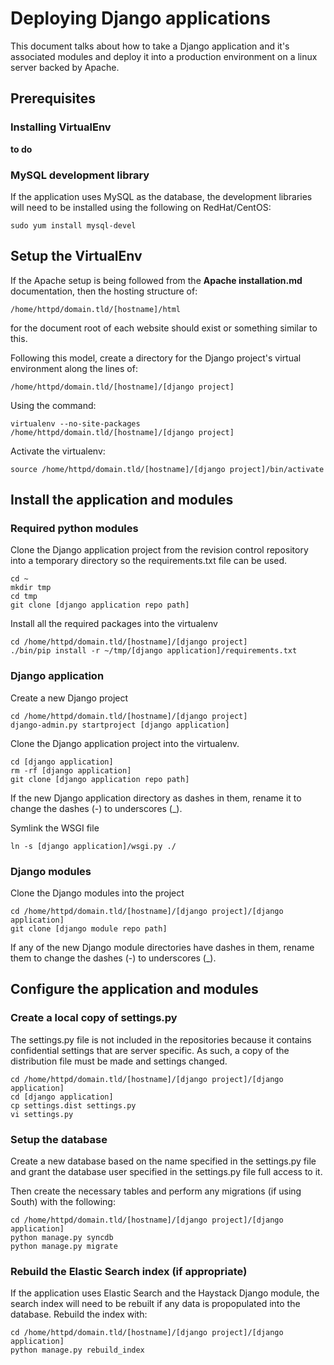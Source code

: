 # Deploying Django applications

This document talks about how to take a Django application and it's associated
modules and deploy it into a production environment on a linux server backed
by Apache.


## Prerequisites

### Installing VirtualEnv

**to do**


### MySQL development library

If the application uses MySQL as the database, the development libraries will
need to be installed using the following on RedHat/CentOS:

    sudo yum install mysql-devel


## Setup the VirtualEnv

If the Apache setup is being followed from the **Apache installation.md**
documentation, then the hosting structure of:

    /home/httpd/domain.tld/[hostname]/html

for the document root of each website should exist or something similar to this.

Following this model, create a directory for the Django project's virtual
environment along the lines of:

    /home/httpd/domain.tld/[hostname]/[django project]

Using the command:

    virtualenv --no-site-packages /home/httpd/domain.tld/[hostname]/[django project]

Activate the virtualenv:

    source /home/httpd/domain.tld/[hostname]/[django project]/bin/activate


## Install the application and modules

### Required python modules

Clone the Django application project from the revision control repository into
a temporary directory so the requirements.txt file can be used.

    cd ~
    mkdir tmp
    cd tmp
    git clone [django application repo path]

Install all the required packages into the virtualenv

    cd /home/httpd/domain.tld/[hostname]/[django project]
    ./bin/pip install -r ~/tmp/[django application]/requirements.txt


### Django application

Create a new Django project

    cd /home/httpd/domain.tld/[hostname]/[django project]
    django-admin.py startproject [django application]

Clone the Django application project into the virtualenv.

    cd [django application]
    rm -rf [django application]
    git clone [django application repo path]

If the new Django application directory as dashes in them, rename it to change
the dashes (-) to underscores (_).

Symlink the WSGI file

    ln -s [django application]/wsgi.py ./


### Django modules

Clone the Django modules into the project

    cd /home/httpd/domain.tld/[hostname]/[django project]/[django application]
    git clone [django module repo path]

If any of the new Django module directories have dashes in them, rename them
to change the dashes (-) to underscores (_).



## Configure the application and modules

### Create a local copy of settings.py

The settings.py file is not included in the repositories because it contains
confidential settings that are server specific. As such, a copy of the
distribution file must be made and settings changed.

    cd /home/httpd/domain.tld/[hostname]/[django project]/[django application]
    cd [django application]
    cp settings.dist settings.py
    vi settings.py


### Setup the database

Create a new database based on the name specified in the settings.py file and
grant the database user specified in the settings.py file full access to it.

Then create the necessary tables and perform any migrations (if using South)
with the following:

    cd /home/httpd/domain.tld/[hostname]/[django project]/[django application]
    python manage.py syncdb
    python manage.py migrate


### Rebuild the Elastic Search index (if appropriate)

If the application uses Elastic Search and the Haystack Django module, the
search index will need to be rebuilt if any data is propopulated into the
database. Rebuild the index with:

    cd /home/httpd/domain.tld/[hostname]/[django project]/[django application]
    python manage.py rebuild_index
